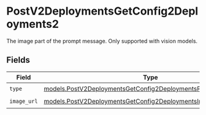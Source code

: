 # PostV2DeploymentsGetConfig2Deployments2

The image part of the prompt message. Only supported with vision models.


## Fields

| Field                                                                                                                                    | Type                                                                                                                                     | Required                                                                                                                                 | Description                                                                                                                              |
| ---------------------------------------------------------------------------------------------------------------------------------------- | ---------------------------------------------------------------------------------------------------------------------------------------- | ---------------------------------------------------------------------------------------------------------------------------------------- | ---------------------------------------------------------------------------------------------------------------------------------------- |
| `type`                                                                                                                                   | [models.PostV2DeploymentsGetConfig2DeploymentsPublicResponseType](../models/postv2deploymentsgetconfig2deploymentspublicresponsetype.md) | :heavy_check_mark:                                                                                                                       | N/A                                                                                                                                      |
| `image_url`                                                                                                                              | [models.PostV2DeploymentsGetConfig2DeploymentsImageURL](../models/postv2deploymentsgetconfig2deploymentsimageurl.md)                     | :heavy_check_mark:                                                                                                                       | N/A                                                                                                                                      |